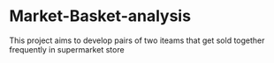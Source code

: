 # Market-Basket-analysis
This project aims to develop pairs of two iteams that get sold together frequently in supermarket store 
